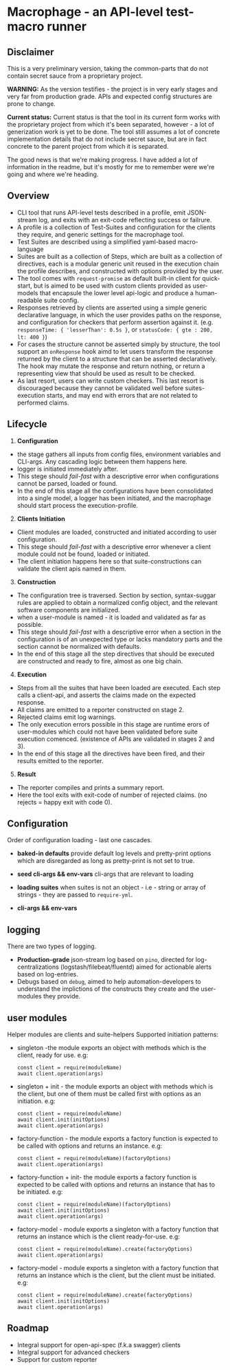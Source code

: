 # Macrophage - an API-level test-macro runner

## Disclaimer

This is a very preliminary version, taking the common-parts that do not contain secret sauce from a proprietary project.

**WARNING:** As the version testifies - the project is in very early stages and very far from production grade.
APIs and expected config structures are prone to change.

**Current status:** 
Current status is that the tool in its current form works with the proprietary project from which it's been separated, however -  a lot of generization work is yet to be done. The tool still assumes a lot of concrete implementation details that do not include secret sauce, but are in fact concrete to the parent project from which it is separated.

The good news is that we're making progress.
I have added a lot of information in the readme, but it's mostly for me to remember were we're going and where we're heading.

## Overview
- CLI tool that runs API-level tests described in a profile, emit JSON-stream log, and exits with an exit-code reflecting success or failrure.
- A profile is a collection of Test-Suites and configuration for the clients they require, and generic settings for the macrophage tool.
- Test Suites are described using a simplified yaml-based macro-language
- Suites are built as a collection of Steps, which are built as a collection of directives, each is a modular generic unit reused in the execution chain the profile describes, and constructed with options provided by the user.
- The tool comes with `request-promise` as default built-in client for quick-start, but is aimed to be used with custom clients provided as user-models that encapsule the lower level api-logic and produce a human-readable suite config.
- Responses retrieved by clients are asserted using a simple generic declarative language, in which the user provides paths on the response, and configuration for checkers that perform  assertion against it. (e.g. `responseTime: { 'lesserThan': 0.5s }`, or `statusCode: { gte : 200, lt: 400 }`)
- For cases the structure cannot be asserted simply by structure, the tool support an `onResponse` hook aimd to let users transform the response returned by the client to a structure that can be asserted declaratively. The hook may mutate the response and return nothing, or return a representing view that should be used as result to be checked.
- As last resort, users can write custom checkers. This last resort is discouraged because they cannot be validated well before suites-execution starts, and may end with errors that are not related to performed claims.

## Lifecycle
1. **Configuration**
  - the stage gathers all inputs from config files, environment variables and CLI-args. Any cascading logic between them happens here.
  - logger is initiated immediately after.
  - This stege should *fail-fast* with a descriptive error when configurations cannot be parsed, loaded or found.
  - In the end of this stage all the configurations have been consolidated into a single model, a logger has been initiated, and the macrophage should start process the execution-profile.

2. **Clients Initiation**
  - Client modules are loaded, constructed and initiated according to user configuration.
  - This stege should *fail-fast* with a descriptive error whenever a client module could not be found, loaded or initiated.
  - The client initiation happens here so that suite-constructions can validate the client apis named in them.

3. **Construction**
  - The configuration tree is traversed.
  Section by section, syntax-suggar rules are applied to obtain a normalized config object, and the relevant software components are initialized.
  - when a user-module is named - it is loaded and validated as far as possible.
  - This stege should *fail-fast* with a descriptive error when a section in the configuration is of an unexpected type or lacks mandatory parts and the section cannot be normalized with defaults.
  - In the end of this stage all the step directives that should be executed are constructed and ready to fire, almost as one big chain.

4. **Execution**
  - Steps from all the suites that have been loaded are executed. Each step calls a client-api, and asserts the claims made on the expected response.
  - All claims are emitted to a reporter constructed on stage 2.
  - Rejected claims emit log warnings.
  - The only execution errors possible in this stage are runtime erors of user-modules which could not have been validated before suite execution comenced. (existence of APIs are validated in stages 2 and 3).
  - In the end of this stage all the directives have been fired, and their results emitted to the reporter.

5. **Result**
  - The reporter compiles and prints a summary report.
  - Here the tool exits with exit-code of number of rejected claims. (no rejects = happy exit with code 0).

## Configuration

Order of configuration loading - last one cascades.
 - **baked-in defaults**
   provide default log levels and pretty-print options which are disregarded as long as pretty-print is not set to true.
 - **seed cli-args && env-vars**
   cli-args that are relevant to loading 
 - **loading suites**
   when suites is not an object - i.e - string or array of strings - they are passed to `require-yml`.
   
 - **cli-args && env-vars**

## logging
There are two types of logging.
 - **Production-grade**
   json-stream log based on `pino`, directed for log-centralizations (logstash/filebeat/fluentd) aimed for actionable alerts based on log-entries.
 - Debugs based on `debug`, aimed to help automation-developers to understand the implictions of the constructs they create and the user-modules they provide.

## user modules
Helper modules are clients and suite-helpers
Supported initiation patterns:
   - singleton -the  module exports an object with methods which is the client, ready for use.
      e.g:
      ```
      const client = require(moduleName)
      await client.operation(args)
      ```
   - singleton + init - the module exports an object with methods which is the client, but one of them must be called first with options as an initiation.
      e.g:
      ```
      const client = require(moduleName)
      await client.init(initOptions)
      await client.operation(args)
      ```
   - factory-function - the module exports a factory function is expected to be called with options and returns an instance.
      e.g:
      ```
      const client = require(moduleName)(factoryOptions)
      await client.operation(args)
      ```
   - factory-function + init- the module exports a factory function is expected to be called with options and returns an instance that has to be initiated.
      e.g:
      ```
      const client = require(moduleName)(factoryOptions)
      await client.init(initOptions)
      await client.operation(args)
      ```
   - factory-model - module exports a singleton with a factory function that returns an instance which is the client ready-for-use.
      e.g:
      ```
      const client = require(moduleName).create(factoryOptions)
      await client.operation(args)
      ```
   - factory-model - module exports a singleton with a factory function that returns an instance which is the client, but the client must be initiated.
      e.g:
      ```
      const client = require(moduleName).create(factoryOptions)
      await client.init(initOptions)
      await client.operation(args)
      ```

## Roadmap
- Integral support for open-api-spec (f.k.a swagger) clients
- Integral support for advanced checkers
- Support for custom reporter